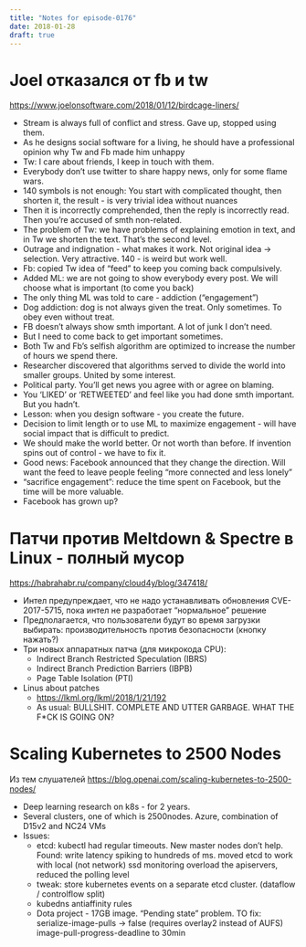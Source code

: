 ```yaml
---
title: "Notes for episode-0176"
date: 2018-01-28
draft: true
---
```


# Joel отказался от fb и tw
https://www.joelonsoftware.com/2018/01/12/birdcage-liners/

- Stream is always full of conflict and stress. Gave up, stopped using them.
- As he designs social software for a living, he should have a professional opinion why Tw and Fb made him unhappy
- Tw: I care about friends, I keep in touch with them.
- Everybody don’t use twitter to share happy news, only for some flame wars.
- 140 symbols is not enough: You start with complicated thought, then shorten it, the result - is very trivial idea without nuances
- Then it is incorrectly comprehended, then the reply is incorrectly read. Then you’re accused of smth non-related.
- The problem of Tw: we have problems of explaining emotion in text, and in Tw we shorten the text. That’s the second level.
- Outrage and indignation - what makes it work. Not original idea -> selection. Very attractive. 140 - is weird but work well.
- Fb: copied Tw idea of “feed” to keep you coming back compulsively.
- Added ML: we are not going to show everybody every post. We will choose what is important (to come you back)
- The only thing ML was told to care - addiction (“engagement”)
- Dog addiction: dog is not always given the treat. Only sometimes. To obey even without treat.
- FB doesn’t always show smth important. A lot of junk I don’t need.
- But I need to come back to get important sometimes.
- Both Tw and Fb’s selfish algorithm are optimized to increase the number of hours we spend there.
- Researcher discovered that algorithms served to divide the world into smaller groups. United by some interest.
- Political party. You’ll get news you agree with or agree on blaming.
- You ‘LIKED’ or ‘RETWEETED’ and feel like you had done smth important. But you hadn’t.
- Lesson: when you design software - you create the future.
- Decision to limit length or to use ML to maximize engagement  - will have social impact that is difficult to predict.
- We should make the world better. Or not worth than before. If invention spins out of control - we have to fix it.
- Good news: Facebook announced that they change the direction. Will want the feed to leave people feeling “more connected and less lonely”
- “sacrifice engagement”: reduce the time spent on Facebook, but the time will be more valuable.
- Facebook has grown up?


# Патчи против Meltdown & Spectre  в Linux - полный мусор
https://habrahabr.ru/company/cloud4y/blog/347418/

- Интел предупреждает, что не надо устанавливать обновления CVE-2017-5715,  пока интел не разработает “нормальное” решение
- Предполагается, что пользователи будут во время загрузки выбирать: производительность против безопасности (кнопку нажать?)
- Три новых аппаратных патча (для микрокода CPU):
    - Indirect Branch Restricted Speculation (IBRS)
    - Indirect Branch Prediction Barriers (IBPB)
    - Page Table Isolation (PTI)
- Linus about patches
  - https://lkml.org/lkml/2018/1/21/192
  - As usual: BULLSHIT. COMPLETE AND UTTER GARBAGE.  WHAT THE F*CK IS GOING ON?


# Scaling Kubernetes to 2500 Nodes
Из тем слушателей
https://blog.openai.com/scaling-kubernetes-to-2500-nodes/

- Deep learning research on k8s - for 2 years.
- Several clusters, one of which is 2500nodes. Azure, combination of D15v2 and NC24 VMs
- Issues:
    - etcd: kubectl had regular timeouts. New master nodes don’t help. Found: write latency spiking to hundreds of ms. moved etcd to work with local (not network) ssd monitoring overload the apiservers, reduced the polling level
    - tweak: store kubernetes events on a separate etcd cluster. (dataflow / controlflow split)
    - kubedns antiaffinity rules
    - Dota project - 17GB image. “Pending state” problem. TO fix: serialize-image-pulls -> false (requires overlay2 instead of AUFS) image-pull-progress-deadline to 30min
